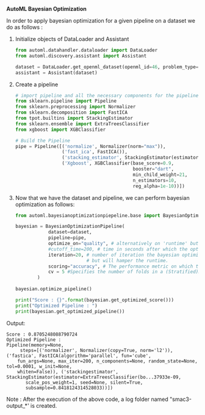 **AutoML Bayesian Optimization**

In order to apply bayesian optimization for a given pipeline on a dataset we do as follows : 

1. Initialize objects of DataLoader and Assistant

    ```python
    from automl.datahandler.dataloader import DataLoader
    from automl.discovery.assistant import Assistant
    
    dataset = DataLoader.get_openml_dataset(openml_id=46, problem_type=0)
    assistant = Assistant(dataset)
    ```

2. Create a pipeline

    ```python
    # import pipeline and all the necessary components for the pipeline
    from sklearn.pipeline import Pipeline
    from sklearn.preprocessing import Normalizer
    from sklearn.decomposition import FastICA
    from tpot.builtins import StackingEstimator
    from sklearn.ensemble import ExtraTreesClassifier
    from xgboost import XGBClassifier
    
    # Build the Pipeline
    pipe = Pipeline([('normalize', Normalizer(norm="max")),
                     ('fast_ica', FastICA()),
                     ('stacking_estimator', StackingEstimator(estimator=ExtraTreesClassifier())),
                     ('Xgboost', XGBClassifier(base_score=0.9,
                                               booster="dart",
                                               min_child_weight=21,
                                               n_estimators=10,
                                               reg_alpha=1e-10))])
    ```

3. Now that we have the dataset and pipeline, we can perform bayesian optimization as follows:

    ```python
    from automl.bayesianoptimizationpiepeline.base import BayesianOptimizationPipeline
    
    bayesian = BayesianOptimizationPipeline(
                dataset=dataset,
                pipeline=pipe,
                optimize_on="quality", # alternatively on 'runtime' but it is not advised due to bad results
                #cutoff_time=200, # time in seconds after which the optimization stops. Used only when optimize_on='runtime'
                iteration=20, # number of iteration the bayesian optimization will take. More iteration yields better result
                              # but will hamper the runtime.
                scoring="accuracy", # The performance metric on which the pipeline is supposed to be optimized
                cv = 5 #Specifies the number of folds in a (Stratified)KFold
            )
            
    bayesian.optimize_pipeline()
    
    print("Score : {}".format(bayesian.get_optimized_score()))
    print("Optimized Pipeline : ")
    print(bayesian.get_optimized_pipeline())
    ```
Output:
```
Score : 0.8705248088790724
Optimized Pipeline : 
Pipeline(memory=None,
     steps=[('normalizer', Normalizer(copy=True, norm='l2')), ('fastica', FastICA(algorithm='parallel', fun='cube', 
    fun_args=None, max_iter=200, n_components=None, random_state=None, tol=0.0001, w_init=None,
    whiten=False)), ('stackingestimator', StackingEstimator(estimator=ExtraTreesClassifier(bo...37933e-09,
       scale_pos_weight=1, seed=None, silent=True,
       subsample=0.8418124314528033))])
```

Note : After the execution of the above code, a log folder named "smac3-output_*' is created.